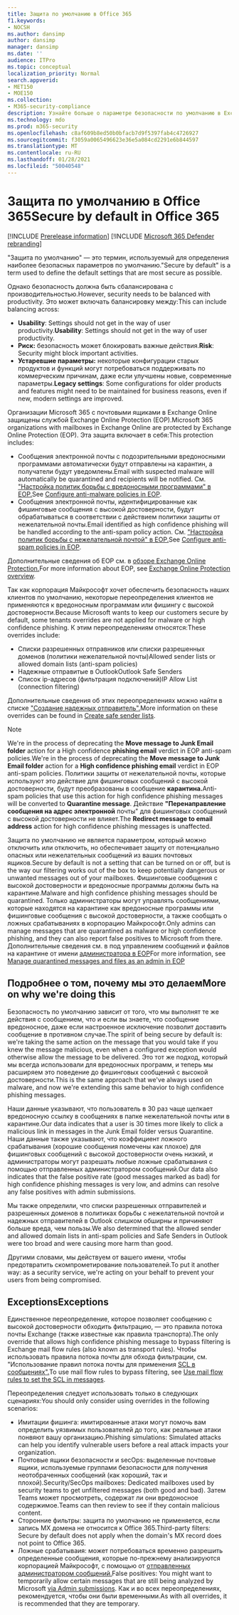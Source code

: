 ```yaml
---
title: Защита по умолчанию в Office 365
f1.keywords:
- NOCSH
ms.author: dansimp
author: dansimp
manager: dansimp
ms.date: ''
audience: ITPro
ms.topic: conceptual
localization_priority: Normal
search.appverid:
- MET150
- MOE150
ms.collection:
- M365-security-compliance
description: Узнайте больше о параметре безопасности по умолчанию в Exchange Online Protection (EOP)
ms.technology: mdo
ms.prod: m365-security
ms.openlocfilehash: c8af609b8ed50b0bfacb7d9f5397fab4c4726927
ms.sourcegitcommit: f3059a0065496623e36e5a084cd2291e6b844597
ms.translationtype: MT
ms.contentlocale: ru-RU
ms.lasthandoff: 01/28/2021
ms.locfileid: "50040548"
---
```

# <a name="secure-by-default-in-office-365"></a><span data-ttu-id="d050f-103">Защита по умолчанию в Office 365</span><span class="sxs-lookup"><span data-stu-id="d050f-103">Secure by default in Office 365</span></span>

[!INCLUDE [Prerelease information](../includes/prerelease.md)]
[!INCLUDE [Microsoft 365 Defender rebranding](../includes/microsoft-defender-for-office.md)]

<span data-ttu-id="d050f-104">"Защита по умолчанию" — это термин, используемый для определения наиболее безопасных параметров по умолчанию.</span><span class="sxs-lookup"><span data-stu-id="d050f-104">"Secure by default" is a term used to define the default settings that are most secure as possible.</span></span>

<span data-ttu-id="d050f-105">Однако безопасность должна быть сбалансирована с производительностью.</span><span class="sxs-lookup"><span data-stu-id="d050f-105">However, security needs to be balanced with productivity.</span></span> <span data-ttu-id="d050f-106">Это может включать балансировку между:</span><span class="sxs-lookup"><span data-stu-id="d050f-106">This can include balancing across:</span></span>

- <span data-ttu-id="d050f-107">**Usability**: Settings should not get in the way of user productivity.</span><span class="sxs-lookup"><span data-stu-id="d050f-107">**Usability**: Settings should not get in the way of user productivity.</span></span>
- <span data-ttu-id="d050f-108">**Риск:** безопасность может блокировать важные действия.</span><span class="sxs-lookup"><span data-stu-id="d050f-108">**Risk**: Security might block important activities.</span></span>
- <span data-ttu-id="d050f-109">**Устаревшие параметры:** некоторые конфигурации старых продуктов и функций могут потребоваться поддерживать по коммерческим причинам, даже если улучшены новые, современные параметры.</span><span class="sxs-lookup"><span data-stu-id="d050f-109">**Legacy settings**: Some configurations for older products and features might need to be maintained for business reasons, even if new, modern settings are improved.</span></span>

<span data-ttu-id="d050f-110">Организации Microsoft 365 с почтовыми ящиками в Exchange Online защищены службой Exchange Online Protection (EOP).</span><span class="sxs-lookup"><span data-stu-id="d050f-110">Microsoft 365 organizations with mailboxes in Exchange Online are protected by Exchange Online Protection (EOP).</span></span> <span data-ttu-id="d050f-111">Эта защита включает в себя:</span><span class="sxs-lookup"><span data-stu-id="d050f-111">This protection includes:</span></span>

- <span data-ttu-id="d050f-112">Сообщения электронной почты с подозрительными вредоносными программами автоматически будут отправлены на карантин, а получатели будут уведомлены.</span><span class="sxs-lookup"><span data-stu-id="d050f-112">Email with suspected malware will automatically be quarantined and recipients will be notified.</span></span> <span data-ttu-id="d050f-113">См. ["Настройка политик борьбы с вредоносными программами" в EOP.](configure-anti-malware-policies.md)</span><span class="sxs-lookup"><span data-stu-id="d050f-113">See [Configure anti-malware policies in EOP](configure-anti-malware-policies.md).</span></span>
- <span data-ttu-id="d050f-114">Сообщения электронной почты, идентифицированные как фишинговые сообщения с высокой достоверности, будут обрабатываться в соответствии с действием политики защиты от нежелательной почты.</span><span class="sxs-lookup"><span data-stu-id="d050f-114">Email identified as high confidence phishing will be handled according to the anti-spam policy action.</span></span> <span data-ttu-id="d050f-115">См. ["Настройка политик борьбы с нежелательной почтой" в EOP.](configure-your-spam-filter-policies.md)</span><span class="sxs-lookup"><span data-stu-id="d050f-115">See [Configure anti-spam policies in EOP](configure-your-spam-filter-policies.md).</span></span>

<span data-ttu-id="d050f-116">Дополнительные сведения об EOP см. в [обзоре Exchange Online Protection.](exchange-online-protection-overview.md)</span><span class="sxs-lookup"><span data-stu-id="d050f-116">For more information about EOP, see [Exchange Online Protection overview](exchange-online-protection-overview.md).</span></span>

<span data-ttu-id="d050f-117">Так как корпорация Майкрософт хочет обеспечить безопасность наших клиентов по умолчанию, некоторые переопределения клиентов не применяются к вредоносным программам или фишингу с высокой достоверности.</span><span class="sxs-lookup"><span data-stu-id="d050f-117">Because Microsoft wants to keep our customers secure by default, some tenants overrides are not applied for malware or high confidence phishing.</span></span> <span data-ttu-id="d050f-118">К этим переопределениям относятся:</span><span class="sxs-lookup"><span data-stu-id="d050f-118">These overrides include:</span></span>

- <span data-ttu-id="d050f-119">Списки разрешенных отправников или списки разрешенных доменов (политики нежелательной почты)</span><span class="sxs-lookup"><span data-stu-id="d050f-119">Allowed sender lists or allowed domain lists (anti-spam policies)</span></span>
- <span data-ttu-id="d050f-120">Надежные отправитые в Outlook</span><span class="sxs-lookup"><span data-stu-id="d050f-120">Outlook Safe Senders</span></span>
- <span data-ttu-id="d050f-121">Список ip-адресов (фильтрация подключений)</span><span class="sxs-lookup"><span data-stu-id="d050f-121">IP Allow List (connection filtering)</span></span>

<span data-ttu-id="d050f-122">Дополнительные сведения об этих переопределениях можно найти в списке ["Создание надежных отправитель".](create-safe-sender-lists-in-office-365.md)</span><span class="sxs-lookup"><span data-stu-id="d050f-122">More information on these overrides can be found in [Create safe sender lists](create-safe-sender-lists-in-office-365.md).</span></span>

> [!NOTE]
> <span data-ttu-id="d050f-123">We're in the process of deprecating the **Move message to Junk Email folder** action for a High confidence **phishing email** verdict in EOP anti-spam policies.</span><span class="sxs-lookup"><span data-stu-id="d050f-123">We're in the process of deprecating the **Move message to Junk Email folder** action for a **High confidence phishing email** verdict in EOP anti-spam policies.</span></span> <span data-ttu-id="d050f-124">Политики защиты от нежелательной почты, которые используют это действие для фишинговых сообщений с высокой достоверности, будут преобразованы в сообщение **карантина.**</span><span class="sxs-lookup"><span data-stu-id="d050f-124">Anti-spam policies that use this action for high confidence phishing messages will be converted to **Quarantine message**.</span></span> <span data-ttu-id="d050f-125">Действие **"Перенаправление сообщения на адрес электронной** почты" для фишинговых сообщений с высокой достоверности не влияет.</span><span class="sxs-lookup"><span data-stu-id="d050f-125">The **Redirect message to email address** action for high confidence phishing messages is unaffected.</span></span>

<span data-ttu-id="d050f-126">Защита по умолчанию не является параметром, который можно отключить или отключить, но обеспечивает защиту от потенциально опасных или нежелательных сообщений из ваших почтовых ящиков.</span><span class="sxs-lookup"><span data-stu-id="d050f-126">Secure by default is not a setting that can be turned on or off, but is the way our filtering works out of the box to keep potentially dangerous or unwanted messages out of your mailboxes.</span></span> <span data-ttu-id="d050f-127">Фишинговые сообщения с высокой достоверности и вредоносные программы должны быть на карантине.</span><span class="sxs-lookup"><span data-stu-id="d050f-127">Malware and high confidence phishing messages should be quarantined.</span></span> <span data-ttu-id="d050f-128">Только администраторы могут управлять сообщениями, которые находятся на карантине как вредоносные программы или фишинговые сообщения с высокой достоверности, а также сообщать о ложных срабатываниях в корпорацию Майкрософт.</span><span class="sxs-lookup"><span data-stu-id="d050f-128">Only admins can manage messages that are quarantined as malware or high confidence phishing, and they can also report false positives to Microsoft from there.</span></span> <span data-ttu-id="d050f-129">Дополнительные сведения см. в под управлением сообщений и файлов на карантине от имени [администратора в EOP](manage-quarantined-messages-and-files.md)</span><span class="sxs-lookup"><span data-stu-id="d050f-129">For more information, see [Manage quarantined messages and files as an admin in EOP](manage-quarantined-messages-and-files.md)</span></span>

## <a name="more-on-why-were-doing-this"></a><span data-ttu-id="d050f-130">Подробнее о том, почему мы это делаем</span><span class="sxs-lookup"><span data-stu-id="d050f-130">More on why we're doing this</span></span>

<span data-ttu-id="d050f-131">Безопасность по умолчанию зависит от того, что мы выполнят те же действия с сообщением, что и если вы знаете, что сообщение вредоносное, даже если настроенное исключение позволит доставить сообщение в противном случае.</span><span class="sxs-lookup"><span data-stu-id="d050f-131">The spirit of being secure by default is: we're taking the same action on the message that you would take if you knew the message malicious, even when a configured exception would otherwise allow the message to be delivered.</span></span> <span data-ttu-id="d050f-132">Это тот же подход, который мы всегда использовали для вредоносных программ, и теперь мы расширяем это поведение до фишинговых сообщений с высокой достоверности.</span><span class="sxs-lookup"><span data-stu-id="d050f-132">This is the same approach that we've always used on malware, and now we're extending this same behavior to high confidence phishing messages.</span></span>

<span data-ttu-id="d050f-133">Наши данные указывают, что пользователь в 30 раз чаще щелкает вредоносную ссылку в сообщениях в папке нежелательной почты или в карантине.</span><span class="sxs-lookup"><span data-stu-id="d050f-133">Our data indicates that a user is 30 times more likely to click a malicious link in messages in the Junk Email folder versus Quarantine.</span></span> <span data-ttu-id="d050f-134">Наши данные также указывают, что коэффициент ложного срабатывания (хорошие сообщения помечены как плохое) для фишинговых сообщений с высокой достоверности очень низкий, и администраторы могут разрешать любые ложные срабатывания с помощью отправленных администратором сообщений.</span><span class="sxs-lookup"><span data-stu-id="d050f-134">Our data also indicates that the false positive rate (good messages marked as bad) for high confidence phishing messages is very low, and admins can resolve any false positives with admin submissions.</span></span>

<span data-ttu-id="d050f-135">Мы также определили, что списки разрешенных отправителей и разрешенных доменов в политиках борьбы с нежелательной почтой и надежных отправителей в Outlook слишком обширны и причиняют больше вреда, чем пользы.</span><span class="sxs-lookup"><span data-stu-id="d050f-135">We also determined that the allowed sender and allowed domain lists in anti-spam policies and Safe Senders in Outlook were too broad and were causing more harm than good.</span></span>

<span data-ttu-id="d050f-136">Другими словами, мы действуем от вашего имени, чтобы предотвратить скомпрометирование пользователей.</span><span class="sxs-lookup"><span data-stu-id="d050f-136">To put it another way: as a security service, we're acting on your behalf to prevent your users from being compromised.</span></span> 

## <a name="exceptions"></a><span data-ttu-id="d050f-137">Exceptions</span><span class="sxs-lookup"><span data-stu-id="d050f-137">Exceptions</span></span>

<span data-ttu-id="d050f-138">Единственное переопределение, которое позволяет сообщению с высокой достоверности обходить фильтрацию, — это правила потока почты Exchange (также известные как правила транспорта).</span><span class="sxs-lookup"><span data-stu-id="d050f-138">The only override that allows high confidence phishing message to bypass filtering is Exchange mail flow rules (also known as transport rules).</span></span> <span data-ttu-id="d050f-139">Чтобы использовать правила потока почты для обхода фильтрации, см. "Использование правил потока почты для применения [SCL в сообщениях".](use-mail-flow-rules-to-set-the-spam-confidence-level-scl-in-messages.md)</span><span class="sxs-lookup"><span data-stu-id="d050f-139">To use mail flow rules to bypass filtering, see [Use mail flow rules to set the SCL in messages](use-mail-flow-rules-to-set-the-spam-confidence-level-scl-in-messages.md).</span></span>

<span data-ttu-id="d050f-140">Переопределения следует использовать только в следующих сценариях:</span><span class="sxs-lookup"><span data-stu-id="d050f-140">You should only consider using overrides in the following scenarios:</span></span>

- <span data-ttu-id="d050f-141">Имитации фишинга: имитированные атаки могут помочь вам определить уязвимых пользователей до того, как реальные атаки понвяют вашу организацию.</span><span class="sxs-lookup"><span data-stu-id="d050f-141">Phishing simulations: Simulated attacks can help you identify vulnerable users before a real attack impacts your organization.</span></span>
- <span data-ttu-id="d050f-142">Почтовые ящики безопасности и secOps: выделенные почтовые ящики, используемые группами безопасности для получения неотобраченных сообщений (как хороший, так и плохой).</span><span class="sxs-lookup"><span data-stu-id="d050f-142">Security/SecOps mailboxes: Dedicated mailboxes used by security teams to get unfiltered messages (both good and bad).</span></span> <span data-ttu-id="d050f-143">Затем Teams может просмотреть, содержат ли они вредоносное содержимое.</span><span class="sxs-lookup"><span data-stu-id="d050f-143">Teams can then review to see if they contain malicious content.</span></span>
- <span data-ttu-id="d050f-144">Сторонние фильтры: защита по умолчанию не применяется, если запись MX домена не относится к Office 365.</span><span class="sxs-lookup"><span data-stu-id="d050f-144">Third-party filters: Secure by default does not apply when the domain's MX record does not point to Office 365.</span></span>
- <span data-ttu-id="d050f-145">Ложные срабатываия: может потребоваться временно разрешить определенные сообщения, которые по-прежнему анализируются корпорацией Майкрософт, с помощью от [отправленных администратором сообщений.](admin-submission.md)</span><span class="sxs-lookup"><span data-stu-id="d050f-145">False positives: You might want to temporarily allow certain messages that are still being analyzed by Microsoft [via Admin submissions](admin-submission.md).</span></span> <span data-ttu-id="d050f-146">Как и во всех переопределениях, рекомендуется, чтобы они были временными.</span><span class="sxs-lookup"><span data-stu-id="d050f-146">As with all overrides, it is recommended that they are temporary.</span></span>
